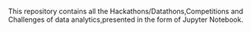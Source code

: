 This repository contains all the Hackathons/Datathons,Competitions and Challenges of data analytics,presented in the form of Jupyter Notebook.
